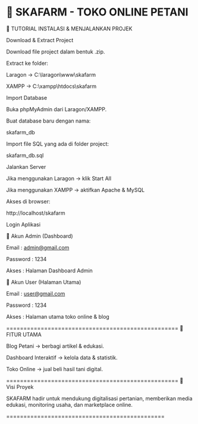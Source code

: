 🌱 SKAFARM - TOKO ONLINE PETANI
==================================================
📌 TUTORIAL INSTALASI & MENJALANKAN PROJEK

Download & Extract Project

Download file project dalam bentuk .zip.

Extract ke folder:

Laragon → C:\laragon\www\skafarm

XAMPP → C:\xampp\htdocs\skafarm

Import Database

Buka phpMyAdmin dari Laragon/XAMPP.

Buat database baru dengan nama:

skafarm_db


Import file SQL yang ada di folder project:

skafarm_db.sql


Jalankan Server

Jika menggunakan Laragon → klik Start All

Jika menggunakan XAMPP → aktifkan Apache & MySQL

Akses di browser:

http://localhost/skafarm


Login Aplikasi

🔑 Akun Admin (Dashboard)

Email : admin@gmail.com

Password : 1234

Akses : Halaman Dashboard Admin

👤 Akun User (Halaman Utama)

Email : user@gmail.com

Password : 1234

Akses : Halaman utama toko online & blog

==================================================
🎯 FITUR UTAMA

Blog Petani → berbagi artikel & edukasi.

Dashboard Interaktif → kelola data & statistik.

Toko Online → jual beli hasil tani digital.

==================================================
🚀 Visi Proyek

SKAFARM hadir untuk mendukung digitalisasi pertanian,
memberikan media edukasi, monitoring usaha, dan marketplace online.

==============================================
